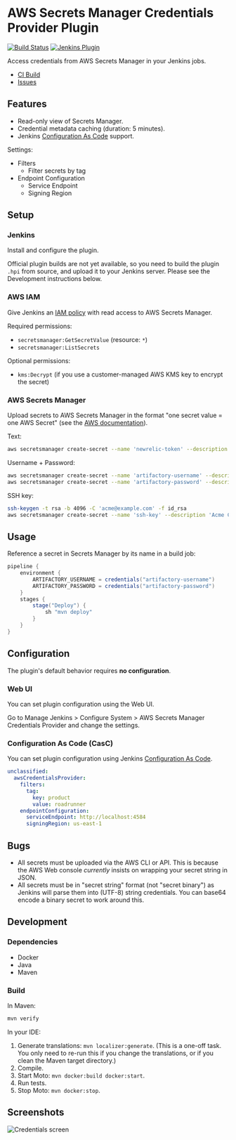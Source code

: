 # AWS Secrets Manager Credentials Provider Plugin

[![Build Status](https://ci.jenkins.io/buildStatus/icon?job=Plugins/aws-secrets-manager-credentials-provider-plugin/master)](https://ci.jenkins.io/blue/organizations/jenkins/Plugins%2Faws-secrets-manager-credentials-provider-plugin/activity/)
[![Jenkins Plugin](https://img.shields.io/jenkins/plugin/v/aws-secrets-manager-credentials-provider.svg)](https://plugins.jenkins.io/aws-secrets-manager-credentials-provider)

Access credentials from AWS Secrets Manager in your Jenkins jobs.

- [CI Build](https://ci.jenkins.io/blue/organizations/jenkins/Plugins%2Faws-secrets-manager-credentials-provider-plugin/)
- [Issues](https://issues.jenkins-ci.org/issues/?jql=component+%3D+aws-secrets-manager-credentials-provider-plugin)

## Features

- Read-only view of Secrets Manager.
- Credential metadata caching (duration: 5 minutes).
- Jenkins [Configuration As Code](https://github.com/jenkinsci/configuration-as-code-plugin) support.

Settings:

- Filters
  - Filter secrets by tag
- Endpoint Configuration
  - Service Endpoint
  - Signing Region

## Setup 

### Jenkins

Install and configure the plugin.

Official plugin builds are not yet available, so you need to build the plugin `.hpi` from source, and upload it to your Jenkins server. Please see the Development instructions below.
### AWS IAM

Give Jenkins an [IAM policy](https://docs.aws.amazon.com/secretsmanager/latest/userguide/auth-and-access_identity-based-policies.html) with read access to AWS Secrets Manager.

Required permissions:

- `secretsmanager:GetSecretValue` (resource: `*`)
- `secretsmanager:ListSecrets`

Optional permissions:

- `kms:Decrypt` (if you use a customer-managed AWS KMS key to encrypt the secret)

### AWS Secrets Manager

Upload secrets to AWS Secrets Manager in the format "one secret value = one AWS Secret" (see the [AWS documentation](https://docs.aws.amazon.com/cli/latest/reference/secretsmanager/create-secret.html)).

Text:

```bash
aws secretsmanager create-secret --name 'newrelic-token' --description 'Acme Corp Newrelic API token' --secret-string 'abc123'
```

Username + Password:

```bash
aws secretsmanager create-secret --name 'artifactory-username' --description 'Acme Corp Artifactory username' --secret-string 'joe'
aws secretsmanager create-secret --name 'artifactory-password' --description 'Acme Corp Artifactory password' --secret-string 'supersecret'
```

SSH key:

```bash
ssh-keygen -t rsa -b 4096 -C 'acme@example.com' -f id_rsa
aws secretsmanager create-secret --name 'ssh-key' --description 'Acme Corp SSH key' --secret-string 'file://id_rsa'
```

## Usage 

Reference a secret in Secrets Manager by its name in a build job:

```groovy
pipeline {
    environment {
        ARTIFACTORY_USERNAME = credentials("artifactory-username")
        ARTIFACTORY_PASSWORD = credentials("artifactory-password")
    }
    stages {
        stage("Deploy") {
            sh "mvn deploy"
        }
    }
}
```

## Configuration

The plugin's default behavior requires **no configuration**.

### Web UI

You can set plugin configuration using the Web UI.

Go to Manage Jenkins > Configure System > AWS Secrets Manager Credentials Provider and change the settings.

### Configuration As Code (CasC)

You can set plugin configuration using Jenkins [Configuration As Code](https://github.com/jenkinsci/configuration-as-code-plugin).

```yaml
unclassified:
  awsCredentialsProvider:
    filters:
      tag:
        key: product
        value: roadrunner
    endpointConfiguration:
      serviceEndpoint: http://localhost:4584
      signingRegion: us-east-1
```

## Bugs

- All secrets must be uploaded via the AWS CLI or API. This is because the AWS Web console *currently* insists on wrapping your secret string in JSON.
- All secrets must be in "secret string" format (not "secret binary") as Jenkins will parse them into (UTF-8) string credentials. You can base64 encode a binary secret to work around this.

## Development

### Dependencies

- Docker
- Java
- Maven

### Build 

In Maven:

```bash
mvn verify
```

In your IDE:

1. Generate translations: `mvn localizer:generate`. (This is a one-off task. You only need to re-run this if you change the translations, or if you clean the Maven target directory.)
2. Compile.
3. Start Moto: `mvn docker:build docker:start`.
4. Run tests.
5. Stop Moto: `mvn docker:stop`.

## Screenshots

![Credentials screen](img/plugin.png)

